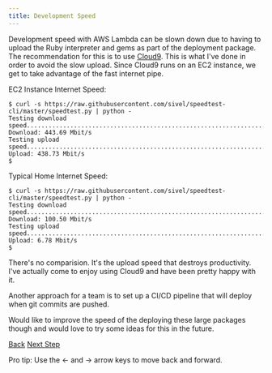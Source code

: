 ```yaml
---
title: Development Speed
---
```


Development speed with AWS Lambda can be slown down due to having to upload the Ruby interpreter and gems as part of the deployment package. The recommendation for this is to use [Cloud9](https://aws.amazon.com/cloud9/). This is what I've done in order to avoid the slow upload. Since Cloud9 runs on an EC2 instance, we get to take advantage of the fast internet pipe. 

EC2 Instance Internet Speed:

    $ curl -s https://raw.githubusercontent.com/sivel/speedtest-cli/master/speedtest.py | python -
    Testing download speed...................................................................
    Download: 443.69 Mbit/s
    Testing upload speed.......................................................................
    Upload: 438.73 Mbit/s
    $ 
    

Typical Home Internet Speed:

    $ curl -s https://raw.githubusercontent.com/sivel/speedtest-cli/master/speedtest.py | python -
    Testing download speed...................................................................
    Download: 100.50 Mbit/s
    Testing upload speed......................................................................
    Upload: 6.78 Mbit/s
    $

There's no comparision. It's the upload speed that destroys productivity. I've actually come to enjoy using Cloud9 and have been pretty happy with it.

Another approach for a team is to set up a CI/CD pipeline that will deploy when git commits are pushed.

Would like to improve the speed of the deploying these large packages though and would love to try some ideas for this in the future.

<a id="prev" class="btn btn-basic" href="{% link _docs/surfacing-ruby-errors.md %}">Back</a>
<a id="next" class="btn btn-primary" href="{% link _docs/database-support.md %}">Next Step</a>
<p class="keyboard-tip">Pro tip: Use the <- and -> arrow keys to move back and forward.</p>
